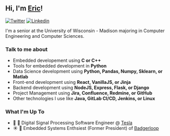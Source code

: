 ## Hi, I'm [Eric](https://ericudlis.com)!
[![Twitter](https://img.shields.io/badge/-Twitter-222222?style=flat-square&logo=twitter&logoColor=white&link=https://twitter.com/Eric_Udlis)](https://twitter.com/Eric_Udlis)
[![Linkedin](https://img.shields.io/badge/-LinkedIn-222222?style=flat-square&logo=Linkedin&logoColor=white&link=https://www.linkedin.com/in/eric-udlis/)](https://www.linkedin.com/in/eric-udlis/)

I'm a senior at the University of Wisconsin - Madison majoring in Computer Engineering and Computer Sciences.

### Talk to me about

- Embedded developement using **C or C++**
- Tools for embedded development in **Python**
- Data Science development using **Python, Pandas, Numpy, Sklearn, or Matlab**
- Front-end development using **React, VanillaJS, or Jinja**
- Backend development using **NodeJS, Express, Flask, or Django**
- Project Management using **Jira, Confluence, Redmine, or GitHub**
- Other technologies I use like **Java, GitLab CI/CD, Jenkins, or Linux**

### What I'm Up To

- 🔌 🚗 Digital Signal Processing Software Engineer @ [Tesla](https://tesla.com)
- ☀️ 🚗 Embedded Systems Enthsiest (Former President) of [Badgerloop](https://badgerloop.org)
<!-- 
### Languages I'm Working in Right Now

![Wakatime Activity](https://github.com/EUdds/Eudds/blob/master/images/stat.svg) -->

<!-- ### My GitHub Stats

![My Github Stats](https://github-readme-stats.vercel.app/api?username=EUdds)
 -->
